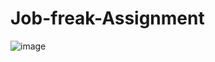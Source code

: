 # Job-freak-Assignment
![image](https://github.com/AlokTiwari5/Job-freak-Assignment/assets/123202612/8e050bf2-9636-4d8d-a5b3-9177773d04d9)
